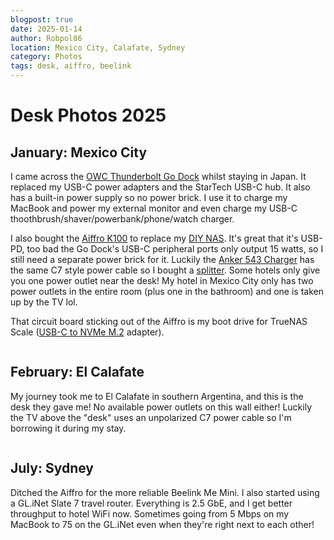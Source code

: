 ```yaml
---
blogpost: true
date: 2025-01-14
author: Robpol86
location: Mexico City, Calafate, Sydney
category: Photos
tags: desk, aiffro, beelink
---
```


# Desk Photos 2025

## January: Mexico City

I came across the [OWC Thunderbolt Go Dock](https://www.owc.com/solutions/thunderbolt-go-dock) whilst staying in Japan. It
replaced my USB-C power adapters and the StarTech USB-C hub. It also has a built-in power supply so no power brick. I use it
to charge my MacBook and power my external monitor and even charge my USB-C thoothbrush/shaver/powerbank/phone/watch charger.

I also bought the [Aiffro K100](https://www.aiffro.com/products/all-ssd-nas-k100) to replace my
[DIY NAS](../2024/2024-05-04-nas.md). It's great that it's USB-PD, too bad the Go Dock's USB-C peripheral ports only output
15 watts, so I still need a separate power brick for it. Luckily the
[Anker 543 Charger](https://www.anker.com/products/a2046) has the same C7 style power cable so I bought a
[splitter](https://www.amazon.com/dp/B07QGZKQRX). Some hotels only give you one power outlet near the desk! My hotel in
Mexico City only has two power outlets in the entire room (plus one in the bathroom) and one is taken up by the TV lol.

That circuit board sticking out of the Aiffro is my boot drive for TrueNAS Scale
([USB-C to NVMe M.2](https://www.amazon.com/ORICO-Enclosure-10Gbps-Adapter-Supports/dp/B0CQ4NXK7Q) adapter).

```{imgur-image} 5gfC5t6
```

## February: El Calafate

My journey took me to El Calafate in southern Argentina, and this is the desk they gave me! No available power outlets on
this wall either! Luckily the TV above the "desk" uses an unpolarized C7 power cable so I'm borrowing it during my stay.

```{imgur-image} tbSImGc
```

## July: Sydney

Ditched the Aiffro for the more reliable Beelink Me Mini. I also started using a GL.iNet Slate 7 travel router. Everything is
2.5 GbE, and I get better throughput to hotel WiFi now. Sometimes going from 5 Mbps on my MacBook to 75 on the GL.iNet even
when they're right next to each other!

```{imgur-image} 4r1ZWtT
```

